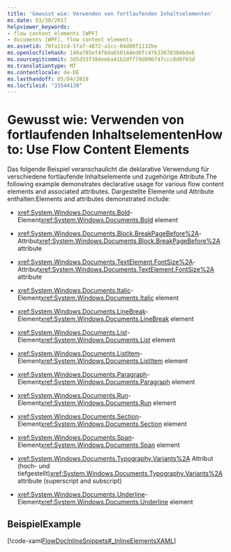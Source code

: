 ```yaml
---
title: 'Gewusst wie: Verwenden von fortlaufenden Inhaltselementen'
ms.date: 03/30/2017
helpviewer_keywords:
- flow content elements [WPF]
- documents [WPF], flow content elements
ms.assetid: 70fa11cd-5fa7-4872-a1cc-04d80f1132be
ms.openlocfilehash: 146a785ef4f6da650144ed6fc47633670304bde6
ms.sourcegitcommit: 3d5d33f384eeba41b2dff79d096f47ccc8d8f03d
ms.translationtype: MT
ms.contentlocale: de-DE
ms.lasthandoff: 05/04/2018
ms.locfileid: "33544130"
---
```

# <a name="how-to-use-flow-content-elements"></a><span data-ttu-id="07189-102">Gewusst wie: Verwenden von fortlaufenden Inhaltselementen</span><span class="sxs-lookup"><span data-stu-id="07189-102">How to: Use Flow Content Elements</span></span>
<span data-ttu-id="07189-103">Das folgende Beispiel veranschaulicht die deklarative Verwendung für verschiedene fortlaufende Inhaltselemente und zugehörige Attribute.</span><span class="sxs-lookup"><span data-stu-id="07189-103">The following example demonstrates declarative usage for various flow content elements and associated attributes.</span></span>  <span data-ttu-id="07189-104">Dargestellte Elemente und Attribute enthalten:</span><span class="sxs-lookup"><span data-stu-id="07189-104">Elements and attributes demonstrated include:</span></span>  
  
-   <span data-ttu-id="07189-105"><xref:System.Windows.Documents.Bold>-Element</span><span class="sxs-lookup"><span data-stu-id="07189-105"><xref:System.Windows.Documents.Bold> element</span></span>  
  
-   <span data-ttu-id="07189-106"><xref:System.Windows.Documents.Block.BreakPageBefore%2A>-Attribut</span><span class="sxs-lookup"><span data-stu-id="07189-106"><xref:System.Windows.Documents.Block.BreakPageBefore%2A> attribute</span></span>  
  
-   <span data-ttu-id="07189-107"><xref:System.Windows.Documents.TextElement.FontSize%2A>-Attribut</span><span class="sxs-lookup"><span data-stu-id="07189-107"><xref:System.Windows.Documents.TextElement.FontSize%2A> attribute</span></span>  
  
-   <span data-ttu-id="07189-108"><xref:System.Windows.Documents.Italic>-Element</span><span class="sxs-lookup"><span data-stu-id="07189-108"><xref:System.Windows.Documents.Italic> element</span></span>  
  
-   <span data-ttu-id="07189-109"><xref:System.Windows.Documents.LineBreak>-Element</span><span class="sxs-lookup"><span data-stu-id="07189-109"><xref:System.Windows.Documents.LineBreak> element</span></span>  
  
-   <span data-ttu-id="07189-110"><xref:System.Windows.Documents.List>-Element</span><span class="sxs-lookup"><span data-stu-id="07189-110"><xref:System.Windows.Documents.List> element</span></span>  
  
-   <span data-ttu-id="07189-111"><xref:System.Windows.Documents.ListItem>-Element</span><span class="sxs-lookup"><span data-stu-id="07189-111"><xref:System.Windows.Documents.ListItem> element</span></span>  
  
-   <span data-ttu-id="07189-112"><xref:System.Windows.Documents.Paragraph>-Element</span><span class="sxs-lookup"><span data-stu-id="07189-112"><xref:System.Windows.Documents.Paragraph> element</span></span>  
  
-   <span data-ttu-id="07189-113"><xref:System.Windows.Documents.Run>-Element</span><span class="sxs-lookup"><span data-stu-id="07189-113"><xref:System.Windows.Documents.Run> element</span></span>  
  
-   <span data-ttu-id="07189-114"><xref:System.Windows.Documents.Section>-Element</span><span class="sxs-lookup"><span data-stu-id="07189-114"><xref:System.Windows.Documents.Section> element</span></span>  
  
-   <span data-ttu-id="07189-115"><xref:System.Windows.Documents.Span>-Element</span><span class="sxs-lookup"><span data-stu-id="07189-115"><xref:System.Windows.Documents.Span> element</span></span>  
  
-   <span data-ttu-id="07189-116"><xref:System.Windows.Documents.Typography.Variants%2A> Attribut (hoch- und tiefgestellt)</span><span class="sxs-lookup"><span data-stu-id="07189-116"><xref:System.Windows.Documents.Typography.Variants%2A> attribute (superscript and subscript)</span></span>  
  
-   <span data-ttu-id="07189-117"><xref:System.Windows.Documents.Underline>-Element</span><span class="sxs-lookup"><span data-stu-id="07189-117"><xref:System.Windows.Documents.Underline> element</span></span>  
  
## <a name="example"></a><span data-ttu-id="07189-118">Beispiel</span><span class="sxs-lookup"><span data-stu-id="07189-118">Example</span></span>  
 [!code-xaml[FlowDocInlineSnippets#_InlineElementsXAML](../../../../samples/snippets/csharp/VS_Snippets_Wpf/FlowDocInlineSnippets/CS/document.xaml#_inlineelementsxaml)]
